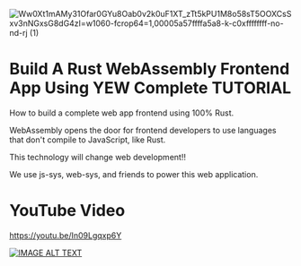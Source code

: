 ![Ww0Xt1mAMy31Ofar0GYu8Oab0v2k0uF1XT_zTt5kPU1M8o58sT5OOXCsSxv3nNGxsG8dG4zI=w1060-fcrop64=1,00005a57ffffa5a8-k-c0xffffffff-no-nd-rj (1)](https://user-images.githubusercontent.com/1176339/155262320-ce1406f0-d35d-418e-a8b9-60b928cceeb2.jpeg)


# Build A Rust WebAssembly Frontend App Using YEW Complete TUTORIAL

How to build a complete web app frontend using 100% Rust.

WebAssembly opens the door for frontend developers to use languages that don't compile to JavaScript, like Rust.

This technology will change web development!!

We use js-sys, web-sys, and friends to power this web application.

# YouTube Video

https://youtu.be/In09Lgqxp6Y

[![IMAGE ALT TEXT](http://img.youtube.com/vi/In09Lgqxp6Y/maxresdefault.jpg)](https://www.youtube.com/watch?v=In09Lgqxp6Y "YouTube video")

